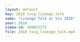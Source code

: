 ```yaml
---
layout: default
key: 2018_tvcg_lineage_talk
name: "Lineage Talk at Vis 2018" 
year: 2018
vimeo-id: 299852275
file: 2018_tvcg_lineage_talk.mp4
---
```

